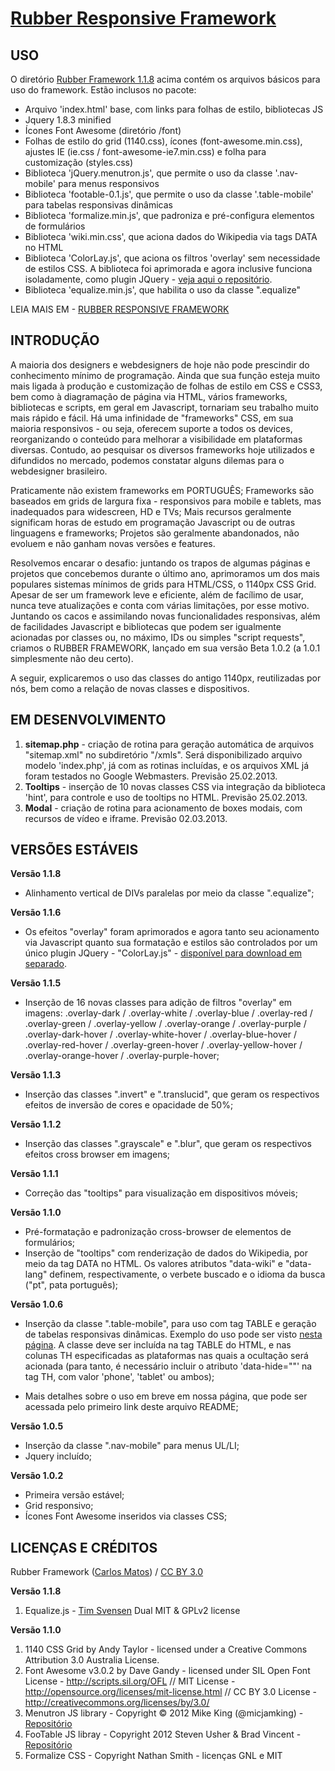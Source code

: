 # [Rubber Responsive Framework](http://startupeando.com.br/rubber)

USO
---

O diretório [Rubber Framework 1.1.8](https://github.com/lipsworld/RubberFramework/tree/lipsworld/Rubber%20Framework%201.1.8) acima contém os arquivos básicos para uso do framework. Estão inclusos no pacote:

- Arquivo 'index.html' base, com links para folhas de estilo, bibliotecas JS
- Jquery 1.8.3 minified
- Ícones Font Awesome (diretório /font)
- Folhas de estilo do grid (1140.css), ícones (font-awesome.min.css), ajustes IE (ie.css / font-awesome-ie7.min.css) e folha para customização (styles.css)
- Biblioteca 'jQuery.menutron.js', que permite o uso da classe '.nav-mobile' para menus responsivos
- Biblioteca 'footable-0.1.js', que permite o uso da classe '.table-mobile' para tabelas responsivas dinâmicas
- Biblioteca 'formalize.min.js', que padroniza e pré-configura elementos de formulários
- Biblioteca 'wiki.min.css', que aciona dados do Wikipedia via tags DATA no HTML
- Biblioteca 'ColorLay.js', que aciona os filtros 'overlay' sem necessidade de estilos CSS. A biblioteca foi aprimorada e agora inclusive funciona isoladamente, como plugin JQuery - [veja aqui o repositório](https://github.com/lipsworld/ColorLay).
- Biblioteca 'equalize.min.js', que habilita o uso da classe ".equalize"

LEIA MAIS EM - [RUBBER RESPONSIVE FRAMEWORK](http://startupeando.com.br/rubber)


INTRODUÇÃO
----------

A maioria dos designers e webdesigners de hoje não pode prescindir do conhecimento mínimo de programação. Ainda que sua função esteja muito mais ligada à produção e customização de folhas de estilo em CSS e CSS3, bem como à diagramação de página via HTML, vários frameworks, bibliotecas e scripts, em geral em Javascript, tornariam seu trabalho muito mais rápido e fácil. Há uma infinidade de "frameworks" CSS, em sua maioria responsivos - ou seja, oferecem suporte a todos os devices, reorganizando o conteúdo para melhorar a visibilidade em plataformas diversas. Contudo, ao pesquisar os diversos frameworks hoje utilizados e difundidos no mercado, podemos constatar alguns dilemas para o webdesigner brasileiro.

Praticamente não existem frameworks em PORTUGUÊS;
Frameworks são baseados em grids de largura fixa - responsivos para mobile e tablets, mas inadequados para widescreen, HD e TVs;
Mais recursos geralmente significam horas de estudo em programação Javascript ou de outras linguagens e frameworks;
Projetos são geralmente abandonados, não evoluem e não ganham novas versões e features.

Resolvemos encarar o desafio: juntando os trapos de algumas páginas e projetos que concebemos durante o último ano, aprimoramos um dos mais populares sistemas mínimos de grids para HTML/CSS, o 1140px CSS Grid. Apesar de ser um framework leve e eficiente, além de facílimo de usar, nunca teve atualizações e conta com várias limitações, por esse motivo. Juntando os cacos e assimilando novas funcionalidades responsivas, além de facilidades Javascript e bibliotecas que podem ser igualmente acionadas por classes ou, no máximo, IDs ou simples "script requests", criamos o RUBBER FRAMEWORK, lançado em sua versão Beta 1.0.2 (a 1.0.1 simplesmente não deu certo).

A seguir, explicaremos o uso das classes do antigo 1140px, reutilizadas por nós, bem como a relação de novas classes e dispositivos.


EM DESENVOLVIMENTO
------------------

1. **sitemap.php** - criação de rotina para geração automática de arquivos "sitemap.xml" no subdiretório "/xmls". Será disponibilizado arquivo modelo 'index.php', já com as rotinas incluídas, e os arquivos XML já foram testados no Google Webmasters. Previsão 25.02.2013.
2. **Tooltips** - inserção de 10 novas classes CSS via integração da biblioteca 'hint', para controle e uso de tooltips no HTML. Previsão 25.02.2013.
3. **Modal** - criação de rotina para acionamento de boxes modais, com recursos de vídeo e iframe. Previsão 02.03.2013.


VERSÕES ESTÁVEIS
----------------

**Versão 1.1.8**
* Alinhamento vertical de DIVs paralelas por meio da classe ".equalize";

**Versão 1.1.6**
* Os efeitos "overlay" foram aprimorados e agora tanto seu acionamento via Javascript quanto sua formatação e estilos são controlados por um único plugin JQuery - "ColorLay.js" - [disponível para download em separado](https://github.com/lipsworld/ColorLay).

**Versão 1.1.5**
* Inserção de 16 novas classes para adição de filtros "overlay" em imagens: .overlay-dark / .overlay-white / .overlay-blue / .overlay-red / .overlay-green / .overlay-yellow / .overlay-orange / .overlay-purple / .overlay-dark-hover / .overlay-white-hover / .overlay-blue-hover / .overlay-red-hover / .overlay-green-hover / .overlay-yellow-hover / .overlay-orange-hover / .overlay-purple-hover;

**Versão 1.1.3**
* Inserção das classes ".invert" e ".translucid", que geram os respectivos efeitos de inversão de cores e opacidade de 50%;

**Versão 1.1.2**
* Inserção das classes ".grayscale" e ".blur", que geram os respectivos efeitos cross browser em imagens;

**Versão 1.1.1**
* Correção das "tooltips" para visualização em dispositivos móveis;

**Versão 1.1.0**
* Pré-formatação e padronização cross-browser de elementos de formulários;
* Inserção de "tooltips" com renderização de dados do Wikipedia, por meio da tag DATA no HTML. Os valores atributos "data-wiki" e "data-lang" definem, respectivamente, o verbete buscado e o idioma da busca ("pt", pata português);

**Versão 1.0.6**
* Inserção da classe ".table-mobile", para uso com tag TABLE e geração de tabelas responsivas dinâmicas. Exemplo do uso pode ser visto [nesta página](http://parley.com.br/pricing.html). A classe deve ser incluída na tag TABLE do HTML, e nas colunas TH especificadas as plataformas nas quais a ocultação será acionada (para tanto, é necessário incluir o atributo 'data-hide=""' na tag TH, com valor 'phone', 'tablet' ou ambos);

* Mais detalhes sobre o uso em breve em nossa página, que pode ser acessada pelo primeiro link deste arquivo README;

**Versão 1.0.5**
* Inserção da classe ".nav-mobile" para menus UL/LI;
* Jquery incluído;

**Versão 1.0.2**
* Primeira versão estável;
* Grid responsivo;
* Ícones Font Awesome inseridos via classes CSS;


LICENÇAS E CRÉDITOS
-------------------

<div xmlns:cc="http://creativecommons.org/ns#" xmlns:dct="http://purl.org/dc/terms/" about="http://startupeando.com.br/rubber/index.html"><span property="dct:title">Rubber Framework</span> (<a rel="cc:attributionURL" property="cc:attributionName" href="http://www.startupeando.com.br/rubber">Carlos Matos</a>) / <a rel="license" href="http://creativecommons.org/licenses/by/3.0/">CC BY 3.0</a></div>

**Versão 1.1.8**

1. Equalize.js - [Tim Svensen](http://timsvensen.com) Dual MIT & GPLv2 license

**Versão 1.1.0**

1. 1140 CSS Grid by Andy Taylor - licensed under a Creative Commons Attribution 3.0 Australia License.
2. Font Awesome v3.0.2 by Dave Gandy - licensed under SIL Open Font License - http://scripts.sil.org/OFL // MIT License - http://opensource.org/licenses/mit-license.html // CC BY 3.0 License - http://creativecommons.org/licenses/by/3.0/
3. Menutron JS library - Copyright © 2012 Mike King (@micjamking) - [Repositório](https://github.com/micjamking/Menutron)
4. FooTable JS libray - Copyright 2012 Steven Usher & Brad Vincent - [Repositório](https://github.com/bradvin/FooTable)
5. Formalize CSS - Copyright Nathan Smith - licenças GNL e MIT
